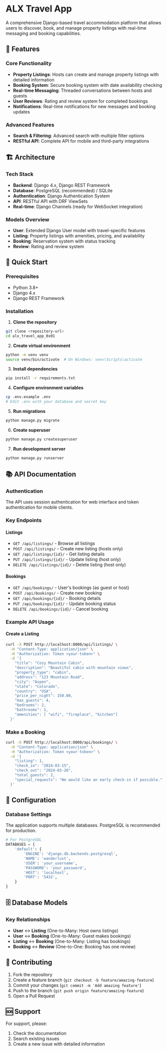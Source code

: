 # ALX Travel App

A comprehensive Django-based travel accommodation platform that allows users to discover, book, and manage property listings with real-time messaging and booking capabilities.

## 🌟 Features

### Core Functionality

- **Property Listings**: Hosts can create and manage property listings with detailed information
- **Booking System**: Secure booking system with date availability checking
- **Real-time Messaging**: Threaded conversations between hosts and guests
- **User Reviews**: Rating and review system for completed bookings
- **Notifications**: Real-time notifications for new messages and booking updates

### Advanced Features

- **Search & Filtering**: Advanced search with multiple filter options
- **RESTful API**: Complete API for mobile and third-party integrations

## 🏗️ Architecture

### Tech Stack

- **Backend**: Django 4.x, Django REST Framework
- **Database**: PostgreSQL (recommended) / SQLite
- **Authentication**: Django Authentication System
- **API**: RESTful API with DRF ViewSets
- **Real-time**: Django Channels (ready for WebSocket integration)

### Models Overview

- **User**: Extended Django User model with travel-specific features
- **Listing**: Property listings with amenities, pricing, and availability
- **Booking**: Reservation system with status tracking
- **Review**: Rating and review system

## 🚀 Quick Start

### Prerequisites

- Python 3.8+
- Django 4.x
- Django REST Framework

### Installation

1. **Clone the repository**

```bash
git clone <repository-url>
cd alx_travel_app_0x01
```

2. **Create virtual environment**

```bash
python -m venv venv
source venv/bin/activate  # On Windows: venv\Scripts\activate
```

3. **Install dependencies**

```bash
pip install -r requirements.txt
```

4. **Configure environment variables**

```bash
cp .env.example .env
# Edit .env with your database and secret key
```

5. **Run migrations**

```bash
python manage.py migrate
```

6. **Create superuser**

```bash
python manage.py createsuperuser
```

7. **Run development server**

```bash
python manage.py runserver
```

## 📚 API Documentation

### Authentication

The API uses session authentication for web interface and token authentication for mobile clients.

### Key Endpoints

#### Listings

- `GET /api/listings/` - Browse all listings
- `POST /api/listings/` - Create new listing (hosts only)
- `GET /api/listings/{id}/` - Get listing details
- `PUT /api/listings/{id}/` - Update listing (host only)
- `DELETE /api/listings/{id}/` - Delete listing (host only)

#### Bookings

- `GET /api/bookings/` - User's bookings (as guest or host)
- `POST /api/bookings/` - Create new booking
- `GET /api/bookings/{id}/` - Booking details
- `PUT /api/bookings/{id}/` - Update booking status
- `DELETE /api/bookings/{id}/` - Cancel booking

### Example API Usage

#### Create a Listing

```bash
curl -X POST http://localhost:8000/api/listings/ \
  -H "Content-Type: application/json" \
  -H "Authorization: Token <your-token>" \
  -d '{
    "title": "Cozy Mountain Cabin",
    "description": "Beautiful cabin with mountain views",
    "property_type": "cabin",
    "address": "123 Mountain Road",
    "city": "Aspen",
    "state": "Colorado",
    "country": "USA",
    "price_per_night": 150.00,
    "max_guests": 4,
    "bedrooms": 2,
    "bathrooms": 1,
    "amenities": [ "wifi", "fireplace", "kitchen"]
  }'
```

### Make a Booking

```bash
curl -X POST http://localhost:8000/api/bookings/ \
  -H "Content-Type: application/json" \
  -H "Authorization: Token <your-token>" \
  -d '{
    "listing": 1,
    "check_in": "2024-03-15",
    "check_out": "2024-03-20",
    "total_guests": 2,
    "special_requests": "We would like an early check-in if possible."
  }'
```

## 🔧 Configuration

### Database Settings

The application supports multiple databases. PostgreSQL is recommended for production.

```python
# For PostgreSQL
DATABASES = {
    'default': {
        'ENGINE': 'django.db.backends.postgresql',
        'NAME': 'wanderlust',
        'USER': 'your_username',
        'PASSWORD': 'your_password',
        'HOST': 'localhost',
        'PORT': '5432',
    }
}
```

## 🗄️ Database Models

### Key Relationships

- **User** ↔ **Listing** (One-to-Many: Host owns listings)
- **User** ↔ **Booking** (One-to-Many: Guest makes bookings)
- **Listing** ↔ **Booking** (One-to-Many: Listing has bookings)
- **Booking** ↔ **Review** (One-to-One: Booking has one review)

## 🤝 Contributing

1. Fork the repository
2. Create a feature branch (`git checkout -b feature/amazing-feature`)
3. Commit your changes (`git commit -m 'Add amazing feature'`)
4. Push to the branch (`git push origin feature/amazing-feature`)
5. Open a Pull Request

## 🆘 Support

For support, please:

1. Check the documentation
2. Search existing issues
3. Create a new issue with detailed information
